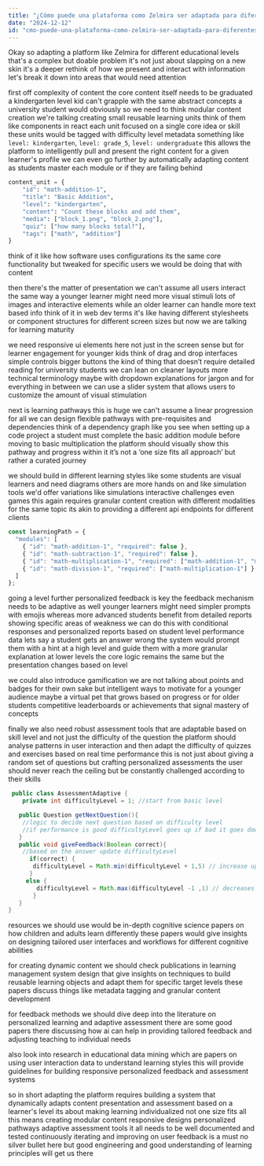 ```yaml
---
title: "¿Cómo puede una plataforma como Zelmira ser adaptada para diferentes niveles educativos?"
date: "2024-12-12"
id: "cmo-puede-una-plataforma-como-zelmira-ser-adaptada-para-diferentes-niveles-educativos"
---
```


Okay so adapting a platform like Zelmira for different educational levels that's a complex but doable problem it's not just about slapping on a new skin it's a deeper rethink of how we present and interact with information let's break it down into areas that would need attention

first off complexity of content the core content itself needs to be graduated a kindergarten level kid can't grapple with the same abstract concepts a university student would obviously so we need to think modular content creation we're talking creating small reusable learning units think of them like components in react each unit focused on a single core idea or skill these units would be tagged with difficulty level metadata something like `level: kindergarten`, `level: grade_5`, `level: undergraduate` this allows the platform to intelligently pull and present the right content for a given learner's profile we can even go further by automatically adapting content as students master each module or if they are failing behind

```python
content_unit = {
    "id": "math-addition-1",
    "title": "Basic Addition",
    "level": "kindergarten",
    "content": "Count these blocks and add them",
    "media": ["block_1.png", "block_2.png"],
    "quiz": ["how many blocks total?"],
    "tags": ["math", "addition"]
}
```

think of it like how software uses configurations its the same core functionality but tweaked for specific users we would be doing that with content

then there's the matter of presentation we can't assume all users interact the same way a younger learner might need more visual stimuli lots of images and interactive elements while an older learner can handle more text based info think of it in web dev terms it's like having different stylesheets or component structures for different screen sizes but now we are talking for learning maturity

  we need responsive ui elements here not just in the screen sense but for learner engagement for younger kids think of drag and drop interfaces simple controls bigger buttons the kind of thing that doesn’t require detailed reading for university students we can lean on cleaner layouts more technical terminology maybe with dropdown explanations for jargon and for everything in between we can use a slider system that allows users to customize the amount of visual stimulation

next is learning pathways this is huge we can't assume a linear progression for all we can design flexible pathways with pre-requisites and dependencies think of a dependency graph like you see when setting up a code project a student must complete the basic addition module before moving to basic multiplication the platform should visually show this pathway and progress within it it’s not a ‘one size fits all approach’ but rather a curated journey

  we should build in different learning styles like some students are visual learners and need diagrams others are more hands on and like simulation tools we'd offer variations like simulations interactive challenges even games this again requires granular content creation with different modalities for the same topic its akin to providing a different api endpoints for different clients

```javascript
const learningPath = {
  "modules": [
    { "id": "math-addition-1", "required": false },
    { "id": "math-subtraction-1", "required": false },
    { "id": "math-multiplication-1", "required": ["math-addition-1", "math-subtraction-1"] },
    { "id": "math-division-1", "required": ["math-multiplication-1"] }
  ]
};
```

going a level further personalized feedback is key the feedback mechanism needs to be adaptive as well younger learners might need simpler prompts with emojis whereas more advanced students benefit from detailed reports showing specific areas of weakness we can do this with conditional responses and personalized reports based on student level performance data lets say a student gets an answer wrong the system would prompt them with a hint at a high level and guide them with a more granular explanation at lower levels the core logic remains the same but the presentation changes based on level

  we could also introduce gamification we are not talking about points and badges for their own sake but intelligent ways to motivate for a younger audience maybe a virtual pet that grows based on progress or for older students competitive leaderboards or achievements that signal mastery of concepts

  finally we also need robust assessment tools that are adaptable based on skill level and not just the difficulty of the question the platform should analyse patterns in user interaction and then adapt the difficulty of quizzes and exercises based on real time performance this is not just about giving a random set of questions but crafting personalized assessments the user should never reach the ceiling but be constantly challenged according to their skills

 ```java
  public class AssessmentAdaptive {
     private int difficultyLevel = 1; //start from basic level

    public Question getNextQuestion(){
     //logic to decide next question based on difficulty level
     //if performance is good difficultyLevel goes up if bad it goes down
    }
    public void giveFeedback(Boolean correct){
     //based on the answer update difficultyLevel
       if(correct) {
        difficultyLevel = Math.min(difficultyLevel + 1,5) // increase up to a maximum level
       }
      else {
         difficultyLevel = Math.max(difficultyLevel -1 ,1) // decreases to minimum of 1
        }
    }
}

  ```

   resources we should use would be in-depth cognitive science papers on how children and adults learn differently these papers would give insights on designing tailored user interfaces and workflows for different cognitive abilities

for creating dynamic content we should check publications in learning management system design that give insights on techniques to build reusable learning objects and adapt them for specific target levels these papers discuss things like metadata tagging and granular content development

   for feedback methods we should dive deep into the literature on personalized learning and adaptive assessment there are some good papers there discussing how ai can help in providing tailored feedback and adjusting teaching to individual needs

  also look into research in educational data mining which are papers on using user interaction data to understand learning styles this will provide guidelines for building responsive personalized feedback and assessment systems

   so in short adapting the platform requires building a system that dynamically adapts content presentation and assessment based on a learner's level its about making learning individualized not one size fits all this means creating modular content responsive designs personalized pathways adaptive assessment tools it all needs to be well documented and tested continuously iterating and improving on user feedback is a must no silver bullet here but good engineering and good understanding of learning principles will get us there
